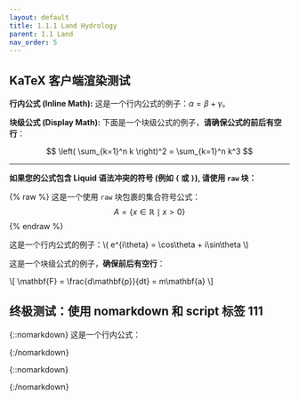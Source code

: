 ```yaml
---
layout: default
title: 1.1.1 Land Hydrology
parent: 1.1 Land  
nav_order: 5 
---
```

<!-- <div class="justify-text" markdown="1">

## 1.1.1 Land Hydrology
In each grid cell, the hydrology module calculates throughfall, canopy interception, evapotranspiration, infiltration, percolation, and recharge vertically, while in the horizontal direction, it simulates surface runoff, interflow, and groundwater discharge as three hydrological pathways toward receiving waters (Figure 2a). Precipitation and air temperature are the essential external driving functions for the model. Precipitation falls to an interception storage or the soil surface, depending on the maximum storage capacity of each canopy and current status of the canopy water content (Samaniego et al., 2010). Evapotranspiration occurs in the canopy and the top two soil layers. The model calculates it based on potential evapotranspiration which depends on air temperature, seasonal adjustment, and land use type (Lindström et al., 2010). The conceptualization of infiltration process references the variable infiltration capacity method (Wood et al., 1992). It assumes a sub-grid variability of soil property and vegetation cover, resulting in different infiltration capacities across a grid cell (Figure 2 b). The basic equation of infiltration within a grid cell at a given time is: 

</div> -->



## KaTeX 客户端渲染测试

**行内公式 (Inline Math):**
这是一个行内公式的例子：$\alpha = \beta + \gamma$。

**块级公式 (Display Math):**
下面是一个块级公式的例子，**请确保公式的前后有空行**：

$$
\left( \sum_{k=1}^n k \right)^2 = \sum_{k=1}^n k^3
$$

---

**如果您的公式包含 Liquid 语法冲突的符号 (例如 `{` 或 `}`), 请使用 `raw` 块：**

{% raw %}
这是一个使用 `raw` 块包裹的集合符号公式：
$$
A = \{ x \in \mathbb{R} \mid x > 0 \}
$$
{% endraw %}


这是一个行内公式的例子：\\( e^{i\theta} = \cos\theta + i\sin\theta \\)

这是一个块级公式的例子，**确保前后有空行**：

\\[
\mathbf{F} = \frac{d\mathbf{p}}{dt} = m\mathbf{a}
\\]

## 终极测试：使用 nomarkdown 和 script 标签 111

{::nomarkdown}
这是一个行内公式：
<script type="math/tex">E=mc^2</script>
{:/nomarkdown}

{::nomarkdown}
<script type="math/tex; mode=display">
  \frac{1}{2\pi i} \oint_\gamma \frac{f(z)}{z-z_0} dz = f(z_0)
</script>
{:/nomarkdown}




